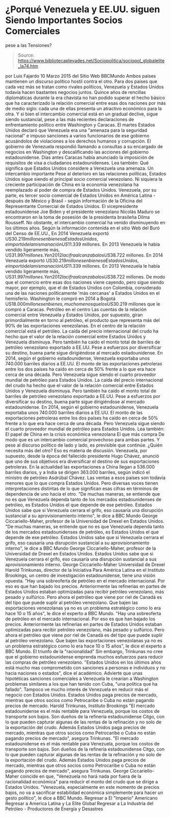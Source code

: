 # ¿Porqué Venezuela y EE.UU. siguen Siendo Importantes Socios Comerciales 
pese a las Tensiones?

> Source: https://www.bibliotecapleyades.net/Sociopolitica/sociopol_globalelite_la74.htm

por Luis Fajardo 10 Marzo 2015 del Sitio Web BBCMundo
Ambos países mantienen
un discurso político hostil contra el otro.
Para dos países que cada vez más
se tratan como rivales políticos,
Venezuela y Estados Unidos
todavía hacen bastantes negocios juntos.
Quince años de rencillas diplomáticas durante la era chavista no han podido superar el hecho básico que ha caracterizado la relación comercial entre esas dos naciones por más de medio siglo: cada una de ellas presenta un atractivo económico para la otra. Y si bien el intercambio comercial está en un gradual declive, sigue siendo sustancial, pese a las más recientes declaraciones de enfrentamiento político entre Washington y Caracas. El martes Estados Unidos declaró que Venezuela era una "amenaza para la seguridad nacional" e impuso sanciones a varios funcionarios de ese gobierno acusándolos de violaciones a los derechos humanos y corrupción. El gobierno de Venezuela respondió llamando a consultas a su encargado de negocios en Washington y descalificando las acciones del gobierno estadounidense. Días antes Caracas había anunciado la imposición de requisitos de visa a ciudadanos estadounidenses. Lea también: Qué significa que Estados Unidos considere a Venezuela una amenaza.
Un intercambio importante Pese al deterioro en las relaciones políticas, Estados Unidos sigue siendo el principal socio comercial venezolano. Ni siquiera la creciente participación de China en la economía venezolana ha reemplazado al poder de compra de Estados Unidos. Venezuela, por su parte, es tercer socio comercial de Estados Unidos en América Latina - después de México y Brasil - según información de la Oficina del Representante Comercial de Estados Unidos.
El vicepresidente estadounidense Joe Biden
y el presidente venezolano Nicolás Maduro
se encontraron en la toma de posesión
de la presidenta brasileña Dilma Rousseff.
No obstante, el intercambio comercial ha venido disminuyendo en los últimos años. Según la información contenida en el sitio Web del Buró del Censo de EE.UU.,
En 2014 Venezuela exportó US$30.219 millones en bienes a Estados Unidos, e importó de la misma nación US$11.339 millones. En 2013 Venezuela le había vendido ligeramente más, US$31.997 millones. Y en 2012 la cifra alcanzaba los US$38.722 millones.
En 2014 Venezuela exportó US$30.219 millones en bienes a Estados Unidos, e importó de la misma nación US$11.339 millones.
En 2013 Venezuela le había vendido ligeramente más, US$31.997 millones.
Y en 2012 la cifra alcanzaba los US$38.722 millones.
De modo que el comercio entre esas dos naciones viene cayendo, pero sigue siendo mayor, por ejemplo, que el de Estados Unidos con Colombia, considerado una de las naciones políticamente 'más cercanas' a Estados Unidos en el hemisferio. Washington le compró en 2014 a Bogotá US$18.000 millones en bienes, mucho menos que los US$30.219 millones que le compró a Caracas.
Petróleo en el centro Las cuentas de la relación comercial entre Venezuela y Estados Unidos, por supuesto, giran primordialmente en torno al petróleo, el producto que representa más del 90% de las exportaciones venezolanas.
En el centro de la relación comercial está el petróleo.
La caída del precio internacional del crudo ha hecho que el valor de la relación comercial entre Estados Unidos y Venezuela disminuya. Pero también ha caído el monto total de barriles de petróleo venezolano exportado a EE.UU. Pese a esfuerzos por diversificar su destino, buena parte sigue dirigiéndose al mercado estadounidense. En 2014, según el gobierno estadounidense, Venezuela exportaba unos 740.000 barriles diarios a EE.UU. El monto de las exportaciones petroleras entre los dos países ha caído en cerca de 50% frente a lo que era hace cerca de una década. Pero Venezuela sigue siendo el cuarto proveedor mundial de petróleo para Estados Unidos.
La caída del precio internacional del crudo ha hecho que el valor de la relación comercial entre Estados Unidos y Venezuela disminuya.
Pero también ha caído el monto total de barriles de petróleo venezolano exportado a EE.UU.
Pese a esfuerzos por diversificar su destino, buena parte sigue dirigiéndose al mercado estadounidense.
En 2014, según el gobierno estadounidense, Venezuela exportaba unos 740.000 barriles diarios a EE.UU.
El monto de las exportaciones petroleras entre los dos países ha caído en cerca de 50% frente a lo que era hace cerca de una década.
Pero Venezuela sigue siendo el cuarto proveedor mundial de petróleo para Estados Unidos.
Lea también: El papel de China en la crisis económica venezolana
El que más compra De modo que es un intercambio comercial provechoso para ambas partes. Y pese al discurso político de lado y lado, es previsible que continúe. ¿Quién necesita más del otro? Eso es materia de discusión. Venezuela, por supuesto, desde la época del fallecido presidente Hugo Chávez, anunció que uno de sus objetivos era diversificar el destino de sus exportaciones petroleras. En la actualidad las exportaciones a China llegan a 536.000 barriles diarios, y a India se dirigen 363.000 barriles, según indicó el ministro de petróleo Asdrúbal Chávez. Las ventas a esos países son todavía menores que lo que compra Estados Unidos. Pero diversas voces tienen interpretaciones distintas de lo que significan esas cifras en términos de dependencia de uno hacia el otro.
"De muchas maneras, se entiende que no es que Venezuela dependa tanto de los mercados estadounidenses de petróleo, es Estados Unidos el que depende de ese petróleo. Estados Unidos sabe que si Venezuela cerrara el grifo, eso causaría una disrupción sustancial a su aprovisionamiento interno", le dice a BBC Mundo George Ciccariello-Maher, profesor de la Universidad de Drexel en Estados Unidos.
"De muchas maneras, se entiende que no es que Venezuela dependa tanto de los mercados estadounidenses de petróleo, es Estados Unidos el que depende de ese petróleo.
Estados Unidos sabe que si Venezuela cerrara el grifo, eso causaría una disrupción sustancial a su aprovisionamiento interno", le dice a BBC Mundo George Ciccariello-Maher, profesor de la Universidad de Drexel en Estados Unidos.
Estados Unidos sabe que si Venezuela cerrara el grifo,
eso causaría una disrupción sustancial
a sus aprovisionamiento interno. George Ciccariello-Maher
Universidad de Drexel
Harold Trinkunas, director de la Iniciativa Para América Latina en el Instituto Brookings, un centro de investigación estadounidense, tiene una visión opuesta.
"Hay una sobreoferta de petróleo en el mercado internacional. Por eso es que han bajado los precios. Anteriormente las refinerías en partes de Estados Unidos estaban optimizadas para recibir petróleo venezolano, más pesado y sulfúrico. Pero ahora el petróleo que viene por riel de Canadá es del tipo que puede suplir al petróleo venezolano. Que bajen las exportaciones venezolanas ya no es un problema estratégico como lo era hace 10 o 15 años", le dice el experto a BBC Mundo.
"Hay una sobreoferta de petróleo en el mercado internacional.
Por eso es que han bajado los precios. Anteriormente las refinerías en partes de Estados Unidos estaban optimizadas para recibir petróleo venezolano, más pesado y sulfúrico.
Pero ahora el petróleo que viene por riel de Canadá es del tipo que puede suplir al petróleo venezolano. Que bajen las exportaciones venezolanas ya no es un problema estratégico como lo era hace 10 o 15 años", le dice el experto a BBC Mundo.
El triunfo de la "racionalidad" Sin embargo, Trinkunas no cree que el gobierno estadounidense emprenda muchos esfuerzos para reducir las compras de petróleo venezolano.
"Estados Unidos en los últimos años está mucho mas comprometido con sanciones a personas e individuos y no hacia naciones o estados", dice el académico.
Advierte que unas hipotéticas sanciones comerciales a Venezuela le crearían a Washington problemas similares a los que han tenido con Cuba,
"una política que ha fallado".
Tampoco ve mucho interés de Venezuela en reducir más el negocio con Estados Unidos.
Estados Unidos paga precios de mercado,
mientras que otros socios como Petrocaribe o Cuba
no están pagando precios de mercado. Harold Trinkunas, Instituto Brookings
"El mercado estadounidense es el más rentable para Venezuela, porque los costos de transporte son bajos. Son dueños de la refinería estadounidense Citgo, con lo que pueden capturar algunas de las rentas de la refinación y no solo de la exportación del crudo. Además Estados Unidos paga precios de mercado, mientras que otros socios como Petrocaribe o Cuba no están pagando precios de mercado", asegura Trinkunas.
"El mercado estadounidense es el más rentable para Venezuela, porque los costos de transporte son bajos.
Son dueños de la refinería estadounidense Citgo, con lo que pueden capturar algunas de las rentas de la refinación y no solo de la exportación del crudo.
Además Estados Unidos paga precios de mercado, mientras que otros socios como Petrocaribe o Cuba no están pagando precios de mercado", asegura Trinkunas.
George Ciccariello-Maher coincide en que,
"Venezuela no hará nada por fuera de la racionalidad económica" para reducir el monto del crudo que se dirige a Estados Unidos. "Venezuela, especialmente en este momento de precios bajos, no va a sacrificar estabilidad económica simplemente para hacer un gesto político", le dice a BBC Mundo.
Regresar a El "Imperio" Americano
Regresar a America Latina y La Elite Global
Regresar a La Industria del Petróleo - Productores de Energía y Desastres
